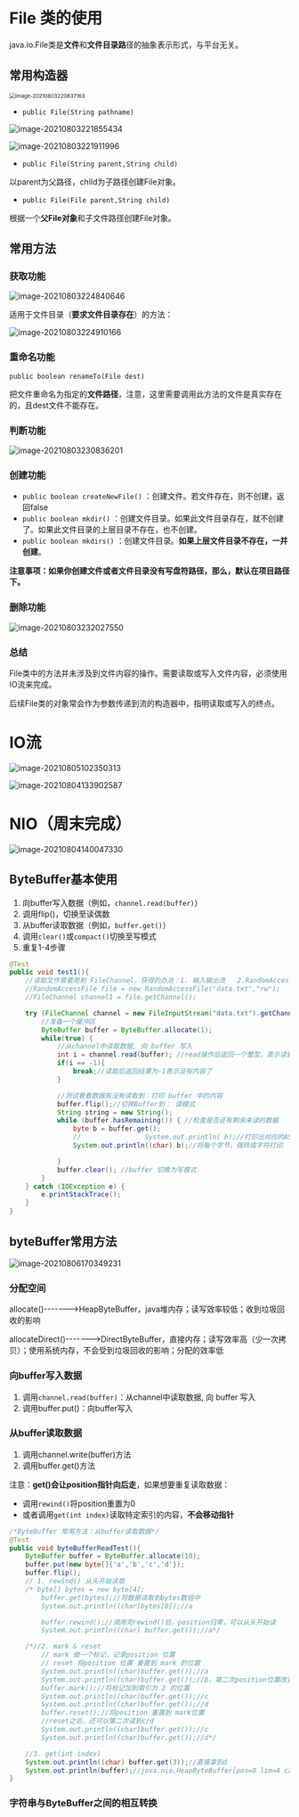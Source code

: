 # File 类的使用

java.io.File类是**文件**和**文件目录路**径的抽象表示形式，与平台无关。

## 常用构造器

<img src="images/image-20210803220837163.png" alt="image-20210803220837163" style="zoom: 67%;" />

- `public File(String pathname)` 

![image-20210803221855434](images/image-20210803221855434.png)

![image-20210803221911996](images/image-20210803221911996.png)

- `public File(String parent,String child)`

以parent为父路径，child为子路径创建File对象。

- `public File(File parent,String child)`

根据一个**父File对象**和子文件路径创建File对象。

## 常用方法

### 获取功能

![image-20210803224840646](images/image-20210803224840646.png)

适用于文件目录（**要求文件目录存在**）的方法：

![image-20210803224910166](images/image-20210803224910166.png)

### 重命名功能

`public boolean renameTo(File dest)`

把文件重命名为指定的**文件路径**，注意，这里需要调用此方法的文件是真实存在的，且dest文件不能存在。

### 判断功能

![image-20210803230836201](images/image-20210803230836201.png)

### 创建功能

- `public boolean createNewFile()` ：创建文件。若文件存在，则不创建，返回false
- `public boolean mkdir()` ：创建文件目录。如果此文件目录存在，就不创建了。如果此文件目录的上层目录不存在，也不创建。 
- `public boolean mkdirs()` ：创建文件目录。**如果上层文件目录不存在，一并创建**。

**注意事项：如果你创建文件或者文件目录没有写盘符路径，那么，默认在项目路径下。** 

### 删除功能

![image-20210803232027550](images/image-20210803232027550.png)

### 总结

File类中的方法并未涉及到文件内容的操作。需要读取或写入文件内容，必须使用IO流来完成。

后续File类的对象常会作为参数传递到流的构造器中，指明读取或写入的终点。

# IO流

![image-20210805102350313](images/image-20210805102350313.png)

![image-20210804133902587](images/image-20210804133902587.png)



# NIO（周末完成）

![image-20210804140047330](images/image-20210804140047330.png)

## ByteBuffer基本使用

1. 向buffer写入数据（例如，`channel.read(buffer)`）
2. 调用flip()，切换至读偶数
3. 从buffer读取数据（例如，`buffer.get()`）
4. 调用`clear()`或`compact()`切换至写模式
5. 重复1-4步骤

```java
@Test
public void test1(){
    //读取文件需要用到 FileChannel，获得的办法：1. 输入输出流   2.RandomAccessFile(如下)
    //RandomAccessFile file = new RandomAccessFile("data.txt","rw");
    //FileChannel channel1 = file.getChannel();

    try (FileChannel channel = new FileInputStream("data.txt").getChannel()) {
        //准备一个缓冲区
        ByteBuffer buffer = ByteBuffer.allocate(1);
        while(true) {
            //从channel中读取数据, 向 buffer 写入
            int i = channel.read(buffer); //read操作后返回一个整型，表示读到的字节数
            if(i == -1){
                break;//读取后返回结果为-1表示没有内容了
            }

            //测试看看数据有没有读取到：打印 buffer 中的内容
            buffer.flip();//切换Buffer到： 读模式
            String string = new String();
            while (buffer.hasRemaining()) { //检查是否还有剩余未读的数据
                byte b = buffer.get();
                //                System.out.println( b);//打印出对应的ASCII码
                System.out.println((char) b);//将每个字节，强转成字符打印

            }
            buffer.clear(); //buffer 切换为写模式
        }
    } catch (IOException e) {
        e.printStackTrace();
    }
}
```



## byteBuffer常用方法

![image-20210806170349231](images/image-20210806170349231.png)

### 分配空间

allocate()------->HeapByteBuffer，java堆内存；读写效率较低；收到垃圾回收的影响

allocateDirect()------->DirectByteBuffer，直接内存；读写效率高（少一次拷贝）；使用系统内存，不会受到垃圾回收的影响；分配的效率低

### 向buffer写入数据

1. 调用`channel.read(buffer)`：从channel中读取数据, 向 buffer 写入
2. 调用buffer.put()：向buffer写入

### 从buffer读取数据

1. 调用channel.write(buffer)方法
2. 调用buffer.get()方法

注意：**get()会让position指针向后走**，如果想要重复读取数据：

- 调用`rewind()`将position重置为0
- 或者调用`get(int index)`读取特定索引的内容，**不会移动指针**

```java
/*ByteBuffer 常用方法：从buffer读取数据*/
@Test
public void byteBufferReadTest(){
    ByteBuffer buffer = ByteBuffer.allocate(10);
    buffer.put(new byte[]{'a','b','c','d'});
    buffer.flip();
    // 1. rewind() 从头开始读取
    /* byte[] bytes = new byte[4];
        buffer.get(bytes);//将数据读取到bytes数组中
        System.out.println((char)bytes[0]);//a

        buffer.rewind();//调用完rewind()后，position归零，可以从头开始读
        System.out.println((char) buffer.get());//a*/

    /*//2. mark & reset
        // mark 做一个标记，记录position 位置
        // reset 将position 位置 重置到 mark 的位置
        System.out.println((char)buffer.get());//a
        System.out.println((char)buffer.get());//b，第二次position位置改变了
        buffer.mark();//将标记加到索引为 2 的位置
        System.out.println((char)buffer.get());//c
        System.out.println((char)buffer.get());//d
        buffer.reset();//将position 重置到 mark位置
        //reset之后，还可以第二次读到c/d
        System.out.println((char)buffer.get());//c
        System.out.println((char)buffer.get());//d*/

    //3. get(int index)
    System.out.println((char) buffer.get(3));//直接拿到d
    System.out.println(buffer);//java.nio.HeapByteBuffer[pos=0 lim=4 cap=10],位置没有改变
}
```

### 字符串与ByteBuffer之间的相互转换

